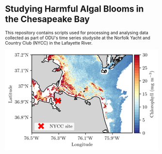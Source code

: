 # Studying Harmful Algal Blooms in the Chesapeake Bay
This repository contains scripts used for processing and analysing data collected as part of ODU's time series studysite at the Norfolk Yacht and Country Club (NYCC) in the Lafayette River. 

![](NYCC_map_chl_06082020_small.png)
